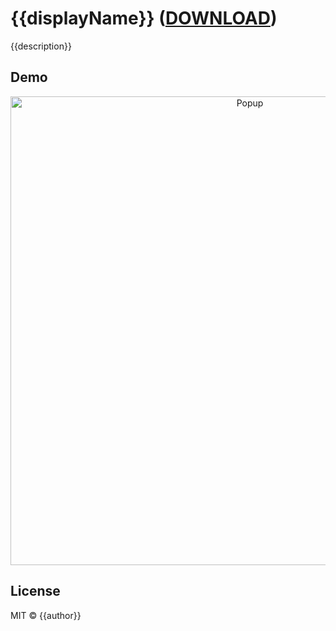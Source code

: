 # {{displayName}} ([DOWNLOAD](https://chrome.google.com/webstore/detail//TODO))

{{description}}

## Demo

<p align="center">
  <img src="resources/screenshots/popup.png" width="750" alt="Popup">
</p>

## License

MIT © {{author}}
